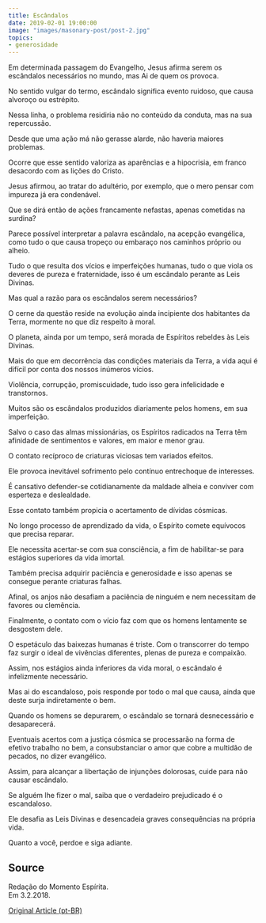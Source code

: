 ```yaml
---
title: Escândalos
date: 2019-02-01 19:00:00
image: "images/masonary-post/post-2.jpg"
topics: 
- generosidade
---
```


Em determinada passagem do Evangelho, Jesus afirma serem os escândalos
necessários no mundo, mas Ai de quem os provoca.

No sentido vulgar do termo, escândalo significa evento ruidoso, que causa
alvoroço ou estrépito.

Nessa linha, o problema residiria não no conteúdo da conduta, mas na sua
repercussão.

Desde que uma ação má não gerasse alarde, não haveria maiores problemas.

Ocorre que esse sentido valoriza as aparências e a hipocrisia, em franco
desacordo com as lições do Cristo.

Jesus afirmou, ao tratar do adultério, por exemplo, que o mero pensar com
impureza já era condenável.

Que se dirá então de ações francamente nefastas, apenas cometidas na surdina?

Parece possível interpretar a palavra escândalo, na acepção evangélica, como
tudo o que causa tropeço ou embaraço nos caminhos próprio ou alheio.

Tudo o que resulta dos vícios e imperfeições humanas, tudo o que viola os
deveres de pureza e fraternidade, isso é um escândalo perante as Leis Divinas.

Mas qual a razão para os escândalos serem necessários?

O cerne da questão reside na evolução ainda incipiente dos habitantes da Terra,
mormente no que diz respeito à moral.

O planeta, ainda por um tempo, será morada de Espíritos rebeldes às Leis
Divinas.

Mais do que em decorrência das condições materiais da Terra, a vida aqui é
difícil por conta dos nossos inúmeros vícios.

Violência, corrupção, promiscuidade, tudo isso gera infelicidade e transtornos.

Muitos são os escândalos produzidos diariamente pelos homens, em sua
imperfeição.

Salvo o caso das almas missionárias, os Espíritos radicados na Terra têm
afinidade de sentimentos e valores, em maior e menor grau.

O contato recíproco de criaturas viciosas tem variados efeitos.

Ele provoca inevitável sofrimento pelo contínuo entrechoque de interesses.

É cansativo defender-se cotidianamente da maldade alheia e conviver com
esperteza e deslealdade.

Esse contato também propicia o acertamento de dívidas cósmicas.

No longo processo de aprendizado da vida, o Espírito comete equívocos que
precisa reparar.

Ele necessita acertar-se com sua consciência, a fim de habilitar-se para
estágios superiores da vida imortal.

Também precisa adquirir paciência e generosidade e isso apenas se consegue
perante criaturas falhas.

Afinal, os anjos não desafiam a paciência de ninguém e nem necessitam de
favores ou clemência.

Finalmente, o contato com o vício faz com que os homens lentamente se desgostem
dele.

O espetáculo das baixezas humanas é triste. Com o transcorrer do tempo faz
surgir o ideal de vivências diferentes, plenas de pureza e compaixão.

Assim, nos estágios ainda inferiores da vida moral, o escândalo é infelizmente
necessário.

Mas ai do escandaloso, pois responde por todo o mal que causa, ainda que deste
surja indiretamente o bem.

Quando os homens se depurarem, o escândalo se tornará desnecessário e
desaparecerá.

Eventuais acertos com a justiça cósmica se processarão na forma de efetivo
trabalho no bem, a consubstanciar o amor que cobre a multidão de pecados, no
dizer evangélico.

Assim, para alcançar a libertação de injunções dolorosas, cuide para não causar
escândalo.

Se alguém lhe fizer o mal, saiba que o verdadeiro prejudicado é o escandaloso.

Ele desafia as Leis Divinas e desencadeia graves consequências na própria vida.

Quanto a você, perdoe e siga adiante.

## Source
Redação do Momento Espírita.  
Em 3.2.2018.


[Original Article (pt-BR)](http://momento.com.br/pt/ler_texto.php?id=5334)
